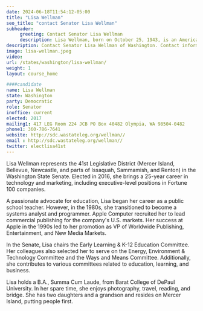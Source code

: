 ```yaml
---
date: 2024-06-18T11:54:12-05:00
title: "Lisa Wellman"
seo_title: "contact Senator Lisa Wellman"
subheader:
     greeting: Contact Senator Lisa Wellman
     description: Lisa Wellman, born on October 25, 1943, is an American politician affiliated with the Democratic Party. She assumed office as a member of the Washington State Senate, representing District 41, on January 9, 2017.
description: Contact Senator Lisa Wellman of Washington. Contact information for Lisa Wellman includes email address, phone number, and mailing address.
image: lisa-wellman.jpeg
video:
url: /states/washington/lisa-wellman/
weight: 1
layout: course_home

####candidate
name: Lisa Wellman
state: Washington
party: Democratic
role: Senator
inoffice: current
elected: 2017
mailing1: 417 LEG Room 224 JCB PO Box 40482 Olympia, WA 98504-0482
phone1: 360-786-7641
website: http://sdc.wastateleg.org/wellman//
email : http://sdc.wastateleg.org/wellman//
twitter: electlisa41st
---
```

Lisa Wellman represents the 41st Legislative District (Mercer Island, Bellevue, Newcastle, and parts of Issaquah, Sammamish, and Renton) in the Washington State Senate. Elected in 2016, she brings a 25-year career in technology and marketing, including executive-level positions in Fortune 100 companies.

A passionate advocate for education, Lisa began her career as a public school teacher. However, in the 1980s, she transitioned to become a systems analyst and programmer. Apple Computer recruited her to lead commercial publishing for the company's U.S. markets. Her success at Apple in the 1990s led to her promotion as VP of Worldwide Publishing, Entertainment, and New Media Markets.

In the Senate, Lisa chairs the Early Learning & K-12 Education Committee. Her colleagues also selected her to serve on the Energy, Environment & Technology Committee and the Ways and Means Committee. Additionally, she contributes to various committees related to education, learning, and business.

Lisa holds a B.A., Summa Cum Laude, from Barat College of DePaul University. In her spare time, she enjoys photography, travel, reading, and bridge. She has two daughters and a grandson and resides on Mercer Island, putting people first.
